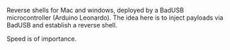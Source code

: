 Reverse shells for Mac and windows, deployed by a BadUSB microcontroller (Arduino Leonardo). The idea here is to inject payloads via BadUSB and establish a reverse shell.

Speed is of importance.
